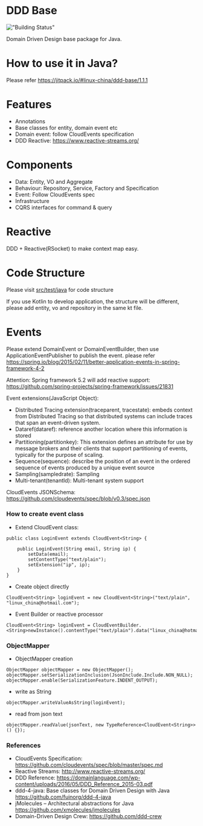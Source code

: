 DDD Base
========
!["Building Status"](https://img.shields.io/github/workflow/status/linux-china/ddd-base/Java%20CI%20with%20Maven?label=Github%20Actions)

Domain Driven Design base package for Java.

# How to use it in Java?

Please refer https://jitpack.io/#linux-china/ddd-base/1.1.1

# Features

* Annotations
* Base classes for entity, domain event etc
* Domain event: follow CloudEvents specification
* DDD Reactive: https://www.reactive-streams.org/

# Components

* Data: Entity, VO and Aggregate
* Behaviour: Repository, Service, Factory and Specification
* Event: Follow CloudEvents spec
* Infrastructure
* CQRS interfaces for command & query

# Reactive

DDD + Reactive(RSocket) to make context map easy.

# Code Structure

Please visit [src/test/java](https://github.com/linux-china/ddd-base/tree/master/src/test/java/org/mvnsearch/demo/domain) for code structure

If you use Kotlin to develop application, the structure will be different, please add entity, vo and repository in the same kt file.

# Events

Please extend DomainEvent or DomainEventBuilder, then use ApplicationEventPublisher to publish the event.
please refer https://spring.io/blog/2015/02/11/better-application-events-in-spring-framework-4-2

Attention: Spring framework 5.2 will add reactive support:  https://github.com/spring-projects/spring-framework/issues/21831

Event extensions(JavaScript Object):

* Distributed Tracing extension(traceparent, tracestate):  embeds context from Distributed Tracing so that distributed systems can include traces that span an event-driven system.
* Dataref(dataref): reference another location where this information is stored
* Partitioning(partitionkey): This extension defines an attribute for use by message brokers and their clients that support partitioning of events, typically for the purpose of scaling.
* Sequence(sequence): describe the position of an event in the ordered sequence of events produced by a unique event source
* Sampling(sampledrate): Sampling
* Multi-tenant(tenantId): Multi-tenant system support

CloudEvents JSONSchema: https://github.com/cloudevents/spec/blob/v0.3/spec.json

### How to create event class

* Extend CloudEvent class:
```
public class LoginEvent extends CloudEvent<String> {

    public LoginEvent(String email, String ip) {
        setData(email);
        setContentType("text/plain");
        setExtension("ip", ip);
    }
}
```

* Create object directly
```
CloudEvent<String> loginEvent = new CloudEvent<String>("text/plain", "linux_china@hotmail.com");
```

* Event Builder or reactive processor

```
CloudEvent<String> loginEvent = CloudEventBuilder.<String>newInstance().contentType("text/plain").data("linux_china@hotmail.com").build();
```

### ObjectMapper

* ObjectMapper creation
```
ObjectMapper objectMapper = new ObjectMapper();
objectMapper.setSerializationInclusion(JsonInclude.Include.NON_NULL);
objectMapper.enable(SerializationFeature.INDENT_OUTPUT);
```

* write as String
```
objectMapper.writeValueAsString(loginEvent);
```

* read from json text
```
objectMapper.readValue(jsonText, new TypeReference<CloudEvent<String>>() {});
```

### References

* CloudEvents Specification: https://github.com/cloudevents/spec/blob/master/spec.md
* Reactive Streams: http://www.reactive-streams.org/
* DDD Reference: https://domainlanguage.com/wp-content/uploads/2016/05/DDD_Reference_2015-03.pdf
* ddd-4-java: Base classes for Domain Driven Design with Java  https://github.com/fuinorg/ddd-4-java
* jMolecules – Architectural abstractions for Java https://github.com/xmolecules/jmolecules
* Domain-Driven Design Crew: https://github.com/ddd-crew
